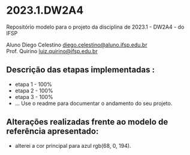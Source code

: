 # 2023.1.DW2A4
Repositório modelo para o projeto da disciplina de 2023.1 - DW2A4 - do IFSP 

Aluno Diego Celestino  diego.celestino@aluno.ifsp.edu.br  \
Prof. Quirino         <luiz.quirino@ifsp.edu.br>

## Descrição das etapas implementadas :
- etapa 1 - 100%
- etapa 2 - 100%
- etapa 3 - 100%
- ...
  Use o readme para documentar o andamento do seu projeto.

## Alterações realizadas frente ao modelo de referência apresentado:
- alterei a cor principal para azul rgb(68, 0, 194).

